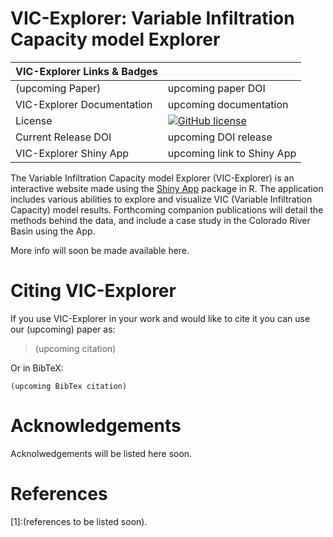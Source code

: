 VIC-Explorer: Variable Infiltration Capacity model Explorer
=============================
| VIC-Explorer Links & Badges              |                                                                             |
|------------------------|----------------------------------------------------------------------------------------------------------------------------------------------------------------------------------------------------------|
| (upcoming Paper)             | upcoming paper DOI |
| VIC-Explorer Documentation      | upcoming documentation |
| License                | [![GitHub license](https://img.shields.io/badge/license-GPLv3-blue.svg)](https://raw.githubusercontent.com/kwhitney727/VIC-Explorer/master/LICENSE) |
| Current Release DOI    | upcoming DOI release |
| VIC-Explorer Shiny App        | upcoming link to Shiny App |

The Variable Infiltration Capacity model Explorer (VIC-Explorer) is an interactive website made using 
the [Shiny App](https://shiny.rstudio.com/) package in R. 
The application includes various abilities to explore and visualize VIC (Variable Infiltration Capacity) model results. 
Forthcoming companion publications will detail the methods behind the data, and include a case study in the Colorado River Basin using the App.

More info will soon be made available here. 

Citing VIC-Explorer
=============
If you use VIC-Explorer in your work and would like to cite it you can use our (upcoming) paper as:

 > (upcoming citation)

Or in BibTeX: 
``` 
(upcoming BibTex citation)
``` 

Acknowledgements
================
Acknolwedgements will be listed here soon.


References
==========

[1]:(references to be listed soon).
